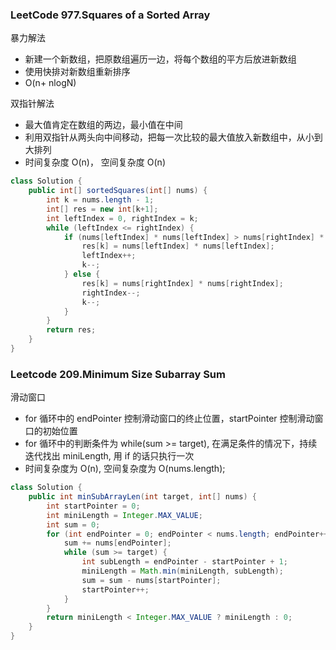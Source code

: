 ### LeetCode 977.Squares of a Sorted Array

暴力解法

- 新建一个新数组，把原数组遍历一边，将每个数组的平方后放进新数组
- 使用快排对新数组重新排序
- O(n+ nlogN)

双指针解法

- 最大值肯定在数组的两边，最小值在中间
- 利用双指针从两头向中间移动，把每一次比较的最大值放入新数组中，从小到大排列
- 时间复杂度 O(n)， 空间复杂度 O(n)

```java
class Solution {
    public int[] sortedSquares(int[] nums) {
        int k = nums.length - 1;
        int[] res = new int[k+1];
        int leftIndex = 0, rightIndex = k;
        while (leftIndex <= rightIndex) {
            if (nums[leftIndex] * nums[leftIndex] > nums[rightIndex] * nums[rightIndex]) {
                res[k] = nums[leftIndex] * nums[leftIndex];
                leftIndex++;
                k--;
            } else {
                res[k] = nums[rightIndex] * nums[rightIndex];
                rightIndex--;
                k--;
            }
        }
        return res;
    }
}
```

### Leetcode 209.Minimum Size Subarray Sum

滑动窗口

- for 循环中的 endPointer 控制滑动窗口的终止位置，startPointer 控制滑动窗口的初始位置
- for 循环中的判断条件为 while(sum >= target), 在满足条件的情况下，持续迭代找出 miniLength, 用 if 的话只执行一次
- 时间复杂度为 O(n), 空间复杂度为 O(nums.length);

```java
class Solution {
    public int minSubArrayLen(int target, int[] nums) {
        int startPointer = 0;
        int miniLength = Integer.MAX_VALUE;
        int sum = 0;
        for (int endPointer = 0; endPointer < nums.length; endPointer++) {
            sum += nums[endPointer];
            while (sum >= target) {
                int subLength = endPointer - startPointer + 1;
                miniLength = Math.min(miniLength, subLength);
                sum = sum - nums[startPointer];
                startPointer++;
            }
        }
        return miniLength < Integer.MAX_VALUE ? miniLength : 0;
    }
}
```
